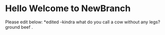 # Hello Welcome to NewBranch
Please edit below:
*edited -kindra 
what do you call a cow without any legs?
ground beef .
